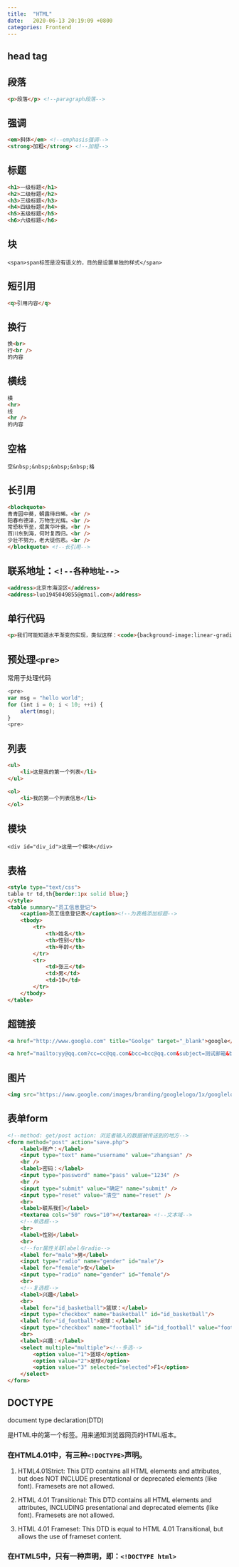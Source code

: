 ```yaml
---
title:  "HTML"
date:   2020-06-13 20:19:09 +0800
categories: Frontend
---
```


## head tag

## 段落

```html
<p>段落</p> <!--paragraph段落-->
```

## 强调

```html
<em>斜体</em> <!--emphasis强调-->
<strong>加粗</strong> <!--加粗-->
```

## 标题

```html
<h1>一级标题</h1>
<h2>二级标题</h2>
<h3>三级标题</h3>
<h4>四级标题</h4>
<h5>五级标题</h5>
<h6>六级标题</h6>
```

## 块

`<span>span标签是没有语义的，目的是设置单独的样式</span>`

## 短引用

```html
<q>引用内容</q>
```

## 换行

```html
换<br>
行<br />
的内容
```

## 横线

```html
横
<hr>
线
<hr />
的内容
```

## 空格

`空&nbsp;&nbsp;&nbsp;&nbsp;格`

## 长引用

```html
<blockquote>
青青园中葵，朝露待日晞。<br />
阳春布德泽，万物生光辉。<br />
常恐秋节至，焜黄华叶衰。<br />
百川东到海，何时复西归。<br />
少壮不努力，老大徒伤悲。<br />
</blockquote> <!--长引用-->
```

## 联系地址：`<!--各种地址-->`

```html
<address>北京市海淀区</address>
<address>luo1945049855@gmail.com</address>
```

## 单行代码

```html
<p>我们可能知道水平渐变的实现，类似这样：<code>{background-image:linear-gradient(left, red 100px, yellow 200px);}</code></p>
```

## 预处理`<pre>`

常用于处理代码

```js
<pre>
var msg = "hello world";
for (int i = 0; i < 10; ++i) {
    alert(msg);
}
<pre>
```

## 列表

```html
<ul>
    <li>这是我的第一个列表</li>
</ul>

<ol>
    <li>我的第一个列表信息</li>
</ol>
```

## 模块

`<div id="div_id">这是一个模块</div>`

## 表格

```html
<style type="text/css">
table tr td,th{border:1px solid blue;}
</style>
<table summary="员工信息登记">
    <caption>员工信息登记表</caption><!--为表格添加标题-->
    <tbody>
        <tr>
            <th>姓名</th>
            <th>性别</th>
            <th>年龄</th>
        </tr>
        <tr>
            <td>张三</td>
            <td>男</td>
            <td>10</td>
        </tr>
    </tbody>
</table>
```

## 超链接

```html
<a href="http://www.google.com" title="Goolge" target="_blank">google</a>

<a href="mailto:yy@qq.com?cc=cc@qq.com&bcc=bcc@qq.com&subject=测试邮箱&body=这是内容" title="发送邮件给我">点击发送</a>
```

## 图片

```html
<img src="https://www.google.com/images/branding/googlelogo/1x/googlelogo_color_272x92dp.png" alt="当图片下载失败时可见" title="图片标题（tooltip功能)" />
```

## 表单form

```html
<!--method: get/post action: 浏览者输入的数据被传送到的地方-->
<form method="post" action="save.php">
    <label>账户：</label>
    <input type="text" name="username" value="zhangsan" />
    <br />
    <label>密码：</label>
    <input type="password" name="pass" value="1234" />
    <br />
    <input type="submit" value="确定" name="submit" />
    <input type="reset" value="清空" name="reset" />
    <br>
    <label>联系我们</label>
    <textarea cols="50" rows="10"></textarea> <!--文本域-->
    <!--单选框-->
    <br>
    <label>性别</label>
    <br>
    <!--for属性关联label与radio-->
    <label for="male">男</label>
    <input type="radio" name="gender" id="male"/>
    <label for="female">女</label>
    <input type="radio" name="gender" id="female"/>
    <br>
    <!--复选框-->
    <label>兴趣</label>
    <br>
    <label for="id_basketball">篮球：</label>
    <input type="checkbox" name="basketball" id="id_basketball"/>
    <label for="id_football">足球：</label>
    <input type="checkbox" name="football" id="id_football" value="football" checked /> <!--value为提交到服务器的值-->
    <br>
    <label>兴趣：</label>
    <select multiple="multiple"><!--多选-->
        <option value="1">篮球</option>
        <option value="2">足球</option>
        <option value="3" selected="selected">F1</option>
    </select>
</form>
```

## DOCTYPE

document type declaration(DTD)

<!DOCTYPE>是HTML中的第一个标签。用来通知浏览器网页的HTML版本。

### 在HTML4.01中，有三种`<!DOCTYPE>`声明。

1. HTML4.01Strict: This DTD contains all HTML elements and attributes, but does NOT INCLUDE presentational or deprecated elements (like font). Framesets are not allowed.

2. HTML 4.01 Transitional: This DTD contains all HTML elements and attributes, INCLUDING presentational and deprecated elements (like font). Framesets are not allowed.

3. HTML 4.01 Frameset: This DTD is equal to HTML 4.01 Transitional, but allows the use of frameset content.

### 在HTML5中，只有一种声明，即：`<!DOCTYPE html>`